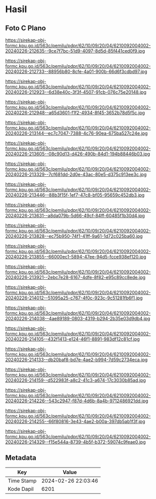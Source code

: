 # Hasil

## Foto C Plano

https://sirekap-obj-formc.kpu.go.id/563c/pemilu/pdpr/62/10/09/20/04/6210092004002-20240226-212635--9ce7f7bc-51d9-4097-8d5d-85f441ced0f9.jpg

https://sirekap-obj-formc.kpu.go.id/563c/pemilu/pdpr/62/10/09/20/04/6210092004002-20240226-212733--88956b80-8cfe-4a01-900b-66d6f3cdbd97.jpg

https://sirekap-obj-formc.kpu.go.id/563c/pemilu/pdpr/62/10/09/20/04/6210092004002-20240226-212923--6d38e40c-3f3f-4507-91cb-076c75e20148.jpg

https://sirekap-obj-formc.kpu.go.id/563c/pemilu/pdpr/62/10/09/20/04/6210092004002-20240226-212948--a65d3601-f1f2-4934-8f45-3652b78d5f5c.jpg

https://sirekap-obj-formc.kpu.go.id/563c/pemilu/pdpr/62/10/09/20/04/6210092004002-20240226-213144--ec7c7047-7388-4c76-90ea-675ba527c24e.jpg

https://sirekap-obj-formc.kpu.go.id/563c/pemilu/pdpr/62/10/09/20/04/6210092004002-20240226-213605--08c90d13-d426-490b-84d1-194b88446b03.jpg

https://sirekap-obj-formc.kpu.go.id/563c/pemilu/pdpr/62/10/09/20/04/6210092004002-20240226-213329--7cf681dd-2d0e-43ac-80e5-d375c913ee3c.jpg

https://sirekap-obj-formc.kpu.go.id/563c/pemilu/pdpr/62/10/09/20/04/6210092004002-20240226-213446--88b3f15f-1ef7-47c8-bf05-95659c452db3.jpg

https://sirekap-obj-formc.kpu.go.id/563c/pemilu/pdpr/62/10/09/20/04/6210092004002-20240226-213631--a8da079b-5d66-49cf-84ff-60485f1b30d4.jpg

https://sirekap-obj-formc.kpu.go.id/563c/pemilu/pdpr/62/10/09/20/04/6210092004002-20240226-213828--ec75b950-74f1-41ff-9a61-1d72c025ba60.jpg

https://sirekap-obj-formc.kpu.go.id/563c/pemilu/pdpr/62/10/09/20/04/6210092004002-20240226-213855--66000ec1-5894-47ee-94d5-fcce938ef120.jpg

https://sirekap-obj-formc.kpu.go.id/563c/pemilu/pdpr/62/10/09/20/04/6210092004002-20240226-213921--2ebc7e28-6167-4dfe-8f82-e95c89cc8ede.jpg

https://sirekap-obj-formc.kpu.go.id/563c/pemilu/pdpr/62/10/09/20/04/6210092004002-20240226-214012--51095a25-c767-4f0c-923c-9c51281fb6f1.jpg

https://sirekap-obj-formc.kpu.go.id/563c/pemilu/pdpr/62/10/09/20/04/6210092004002-20240226-214038--4ae89189-0803-4319-b294-2b35e03d9db4.jpg

https://sirekap-obj-formc.kpu.go.id/563c/pemilu/pdpr/62/10/09/20/04/6210092004002-20240226-214105--432f1413-e124-46f1-8891-983df12c81cf.jpg

https://sirekap-obj-formc.kpu.go.id/563c/pemilu/pdpr/62/10/09/20/04/6210092004002-20240226-214133--db20baf8-bd7e-4ae2-b994-7d59c2734eca.jpg

https://sirekap-obj-formc.kpu.go.id/563c/pemilu/pdpr/62/10/09/20/04/6210092004002-20240226-214159--d522983f-a8c2-41c3-a674-17c3030b85ad.jpg

https://sirekap-obj-formc.kpu.go.id/563c/pemilu/pdpr/62/10/09/20/04/6210092004002-20240226-214226--543c2947-f87d-4d6b-8a4b-9712486921dd.jpg

https://sirekap-obj-formc.kpu.go.id/563c/pemilu/pdpr/62/10/09/20/04/6210092004002-20240226-214255--66f80816-3e43-4ae2-b00a-397db5ab1f3f.jpg

https://sirekap-obj-formc.kpu.go.id/563c/pemilu/pdpr/62/10/09/20/04/6210092004002-20240226-214329--f15e544a-8739-4b5f-b372-59074c9feae0.jpg


## Metadata

| Key        | Value               |
| ---------- | ------------------- |
| Time Stamp | 2024-02-26 22:03:46 |
| Kode Dapil | 6201                |



